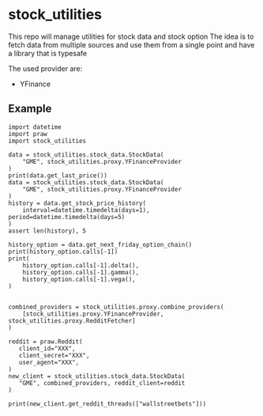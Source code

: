 # stock_utilities

This repo will manage utilities for stock data and stock option
The idea is to fetch data from multiple sources and use them from a single point and have a library that is typesafe


The used provider are:
  - YFinance

## Example

```
import datetime
import praw
import stock_utilities

data = stock_utilities.stock_data.StockData(
    "GME", stock_utilities.proxy.YFinanceProvider
)
print(data.get_last_price())
data = stock_utilities.stock_data.StockData(
    "GME", stock_utilities.proxy.YFinanceProvider
)
history = data.get_stock_price_history(
    interval=datetime.timedelta(days=1), period=datetime.timedelta(days=5)
)
assert len(history), 5

history_option = data.get_next_friday_option_chain()
print(history_option.calls[-1])
print(
    history_option.calls[-1].delta(),
    history_option.calls[-1].gamma(),
    history_option.calls[-1].vega(),
)


combined_providers = stock_utilities.proxy.combine_providers(
    [stock_utilities.proxy.YFinanceProvider, stock_utilities.proxy.RedditFetcher]
)

reddit = praw.Reddit(
   client_id="XXX",
   client_secret="XXX",
   user_agent="XXX",
)
new_client = stock_utilities.stock_data.StockData(
   "GME", combined_providers, reddit_client=reddit
)

print(new_client.get_reddit_threads(["wallstreetbets"]))
```